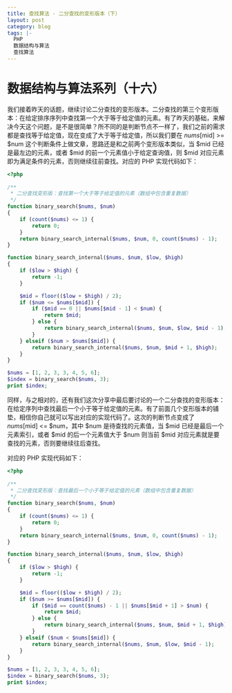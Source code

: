 ```yaml
---
title: 查找算法 - 二分查找的变形版本（下）
layout: post
category: blog
tags: |-
  PHP
  数据结构与算法
  查找算法
---
```


# 数据结构与算法系列（十六）

我们接着昨天的话题，继续讨论二分查找的变形版本。二分查找的第三个变形版本：在给定排序序列中查找第一个大于等于给定值的元素。有了昨天的基础，来解决今天这个问题，是不是很简单？所不同的是判断节点不一样了，我们之前的需求都是查找等于给定值，现在变成了大于等于给定值，所以我们要在 $nums[$mid] >= $num 这个判断条件上做文章，思路还是和之前两个变形版本类似，当 $mid 已经是最左边的元素，或者 $mid 的前一个元素值小于给定查询值，则 $mid 对应元素即为满足条件的元素，否则继续往前查找。对应的 PHP 实现代码如下：
```php
<?php
    
/**
 * 二分查找变形版：查找第一个大于等于给定值的元素（数组中包含重复数据）
 */
function binary_search($nums, $num)
{
    if (count($nums) <= 1) {
        return 0;
    }
    return binary_search_internal($nums, $num, 0, count($nums) - 1);
}

function binary_search_internal($nums, $num, $low, $high)
{
    if ($low > $high) {
        return -1;
    }

    $mid = floor(($low + $high) / 2);
    if ($num <= $nums[$mid]) {
        if ($mid == 0 || $nums[$mid - 1] < $num) {
            return $mid;
        } else {
            return binary_search_internal($nums, $num, $low, $mid - 1);
        }
    } elseif ($num > $nums[$mid]) {
        return binary_search_internal($nums, $num, $mid + 1, $high);
    }
}

$nums = [1, 2, 3, 3, 4, 5, 6];
$index = binary_search($nums, 3);
print $index;

```

同样，与之相对的，还有我们这次分享中最后要讨论的一个二分查找的变形版本：在给定序列中查找最后一个小于等于给定值的元素。有了前面几个变形版本的铺垫，相信你自己就可以写出对应的实现代码了。这次的判断节点变成了 $nums[$mid] <= $num，其中 $num 是待查找的元素值，当 $mid 已经是最后一个元素索引，或者 $mid 的后一个元素值大于 $num 则当前 $mid 对应元素就是要查找的元素，否则要继续往后查找。


对应的 PHP 实现代码如下：
```php
<?php
    
/**
 * 二分查找变形版：查找最后一个小于等于给定值的元素（数组中包含重复数据）
 */
function binary_search($nums, $num)
{
    if (count($nums) <= 1) {
        return 0;
    }
    return binary_search_internal($nums, $num, 0, count($nums) - 1);
}

function binary_search_internal($nums, $num, $low, $high)
{
    if ($low > $high) {
        return -1;
    }

    $mid = floor(($low + $high) / 2);
    if ($num >= $nums[$mid]) {
        if ($mid == count($nums) - 1 || $nums[$mid + 1] > $num) {
            return $mid;
        } else {
            return binary_search_internal($nums, $num, $mid + 1, $high);
        }
    } elseif ($num < $nums[$mid]) {
        return binary_search_internal($nums, $num, $low, $mid - 1);
    }
}

$nums = [1, 2, 3, 3, 4, 5, 6];
$index = binary_search($nums, 3);
print $index;

```